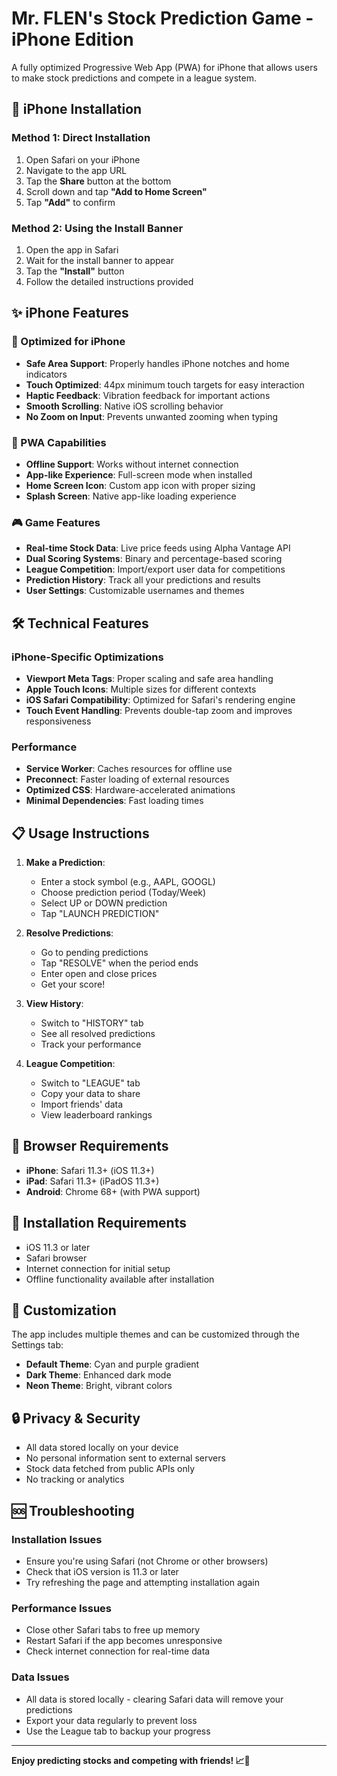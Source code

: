 # Mr. FLEN's Stock Prediction Game - iPhone Edition

A fully optimized Progressive Web App (PWA) for iPhone that allows users to make stock predictions and compete in a league system.

## 🚀 iPhone Installation

### Method 1: Direct Installation
1. Open Safari on your iPhone
2. Navigate to the app URL
3. Tap the **Share** button at the bottom
4. Scroll down and tap **"Add to Home Screen"**
5. Tap **"Add"** to confirm

### Method 2: Using the Install Banner
1. Open the app in Safari
2. Wait for the install banner to appear
3. Tap the **"Install"** button
4. Follow the detailed instructions provided

## ✨ iPhone Features

### 🎯 Optimized for iPhone
- **Safe Area Support**: Properly handles iPhone notches and home indicators
- **Touch Optimized**: 44px minimum touch targets for easy interaction
- **Haptic Feedback**: Vibration feedback for important actions
- **Smooth Scrolling**: Native iOS scrolling behavior
- **No Zoom on Input**: Prevents unwanted zooming when typing

### 📱 PWA Capabilities
- **Offline Support**: Works without internet connection
- **App-like Experience**: Full-screen mode when installed
- **Home Screen Icon**: Custom app icon with proper sizing
- **Splash Screen**: Native app-like loading experience

### 🎮 Game Features
- **Real-time Stock Data**: Live price feeds using Alpha Vantage API
- **Dual Scoring Systems**: Binary and percentage-based scoring
- **League Competition**: Import/export user data for competitions
- **Prediction History**: Track all your predictions and results
- **User Settings**: Customizable usernames and themes

## 🛠 Technical Features

### iPhone-Specific Optimizations
- **Viewport Meta Tags**: Proper scaling and safe area handling
- **Apple Touch Icons**: Multiple sizes for different contexts
- **iOS Safari Compatibility**: Optimized for Safari's rendering engine
- **Touch Event Handling**: Prevents double-tap zoom and improves responsiveness

### Performance
- **Service Worker**: Caches resources for offline use
- **Preconnect**: Faster loading of external resources
- **Optimized CSS**: Hardware-accelerated animations
- **Minimal Dependencies**: Fast loading times

## 📋 Usage Instructions

1. **Make a Prediction**:
   - Enter a stock symbol (e.g., AAPL, GOOGL)
   - Choose prediction period (Today/Week)
   - Select UP or DOWN prediction
   - Tap "LAUNCH PREDICTION"

2. **Resolve Predictions**:
   - Go to pending predictions
   - Tap "RESOLVE" when the period ends
   - Enter open and close prices
   - Get your score!

3. **View History**:
   - Switch to "HISTORY" tab
   - See all resolved predictions
   - Track your performance

4. **League Competition**:
   - Switch to "LEAGUE" tab
   - Copy your data to share
   - Import friends' data
   - View leaderboard rankings

## 🔧 Browser Requirements

- **iPhone**: Safari 11.3+ (iOS 11.3+)
- **iPad**: Safari 11.3+ (iPadOS 11.3+)
- **Android**: Chrome 68+ (with PWA support)

## 📱 Installation Requirements

- iOS 11.3 or later
- Safari browser
- Internet connection for initial setup
- Offline functionality available after installation

## 🎨 Customization

The app includes multiple themes and can be customized through the Settings tab:
- **Default Theme**: Cyan and purple gradient
- **Dark Theme**: Enhanced dark mode
- **Neon Theme**: Bright, vibrant colors

## 🔒 Privacy & Security

- All data stored locally on your device
- No personal information sent to external servers
- Stock data fetched from public APIs only
- No tracking or analytics

## 🆘 Troubleshooting

### Installation Issues
- Ensure you're using Safari (not Chrome or other browsers)
- Check that iOS version is 11.3 or later
- Try refreshing the page and attempting installation again

### Performance Issues
- Close other Safari tabs to free up memory
- Restart Safari if the app becomes unresponsive
- Check internet connection for real-time data

### Data Issues
- All data is stored locally - clearing Safari data will remove your predictions
- Export your data regularly to prevent loss
- Use the League tab to backup your progress

---

**Enjoy predicting stocks and competing with friends! 📈📱**
